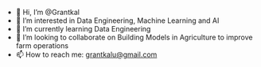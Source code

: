 - 👋 Hi, I’m @Grantkal
- 👀 I’m interested in Data Engineering, Machine Learning and AI
- 🌱 I’m currently learning Data Engineering
- 💞️ I’m looking to collaborate on Building Models in Agriculture to improve farm operations
- 📫 How to reach me: grantkalu@gmail.com

<!---
Grantkal/Grantkal is a ✨ special ✨ repository because its `README.md` (this file) appears on your GitHub profile.
You can click the Preview link to take a look at your changes.
--->
